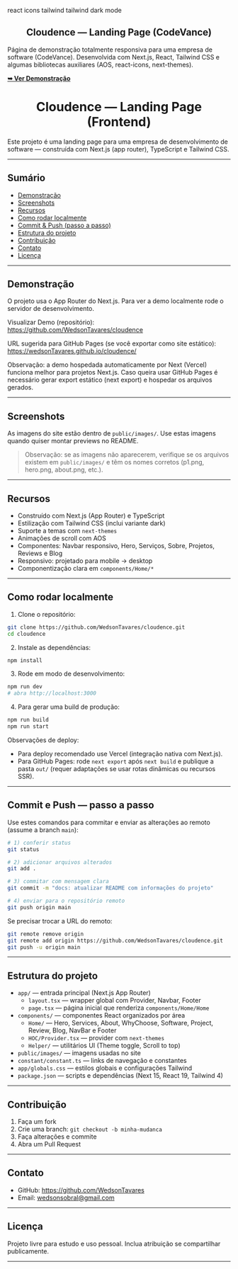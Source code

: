 react icons
tailwind
tailwind dark mode
<!--
Cloudence - Landing page (Next.js + Tailwind)
Este README foi gerado automaticamente a partir da análise do repositório.
-->

<h2 align="center">Cloudence — Landing Page (CodeVance)</h2>

Página de demonstração totalmente responsiva para uma empresa de software (CodeVance). Desenvolvida com Next.js, React, Tailwind CSS e algumas bibliotecas auxiliares (AOS, react-icons, next-themes).

<a href="https://wedsonTavares.github.io/cloudence/" target="_blank" rel="noopener"><strong>➥ Ver Demonstração</strong></a>

<h1 align="center">Cloudence — Landing Page (Frontend)</h1>

Este projeto é uma landing page para uma empresa de desenvolvimento de software — construída com Next.js (app router), TypeScript e Tailwind CSS.

---

## Sumário

- [Demonstração](#demonstra%C3%A7%C3%A3o)
- [Screenshots](#screenshots)
- [Recursos](#recursos)
- [Como rodar localmente](#como-rodar-localmente)
- [Commit & Push (passo a passo)](#commit--push-passo-a-passo)
- [Estrutura do projeto](#estrutura-do-projeto)
- [Contribuição](#contribui%C3%A7%C3%A3o)
- [Contato](#contato)
- [Licença](#licen%C3%A7a)

---


## Demonstração

O projeto usa o App Router do Next.js. Para ver a demo localmente rode o servidor de desenvolvimento.

Visualizar Demo (repositório): <a href="https://github.com/WedsonTavares/cloudence" target="_blank" rel="noopener">https://github.com/WedsonTavares/cloudence</a>

URL sugerida para GitHub Pages (se você exportar como site estático): <a href="https://wedsonTavares.github.io/cloudence/" target="_blank" rel="noopener">https://wedsonTavares.github.io/cloudence/</a>

Observação: a demo hospedada automaticamente por Next (Vercel) funciona melhor para projetos Next.js. Caso queira usar GitHub Pages é necessário gerar export estático (next export) e hospedar os arquivos gerados.

---

## Screenshots

As imagens do site estão dentro de `public/images/`. Use estas imagens quando quiser montar previews no README.

> Observação: se as imagens não aparecerem, verifique se os arquivos existem em `public/images/` e têm os nomes corretos (p1.png, hero.png, about.png, etc.).

---

## Recursos

- Construído com Next.js (App Router) e TypeScript
- Estilização com Tailwind CSS (inclui variante dark)
- Suporte a temas com `next-themes`
- Animações de scroll com AOS
- Componentes: Navbar responsivo, Hero, Serviços, Sobre, Projetos, Reviews e Blog
- Responsivo: projetado para mobile → desktop
- Componentização clara em `components/Home/*`

---

## Como rodar localmente

1. Clone o repositório:

```bash
git clone https://github.com/WedsonTavares/cloudence.git
cd cloudence
```

2. Instale as dependências:

```bash
npm install
```

3. Rode em modo de desenvolvimento:

```bash
npm run dev
# abra http://localhost:3000
```

4. Para gerar uma build de produção:

```bash
npm run build
npm run start
```

Observações de deploy:
- Para deploy recomendado use Vercel (integração nativa com Next.js).
- Para GitHub Pages: rode `next export` após `next build` e publique a pasta `out/` (requer adaptações se usar rotas dinâmicas ou recursos SSR).

---

## Commit e Push — passo a passo

Use estes comandos para commitar e enviar as alterações ao remoto (assume a branch `main`):

```bash
# 1) conferir status
git status

# 2) adicionar arquivos alterados
git add .

# 3) commitar com mensagem clara
git commit -m "docs: atualizar README com informações do projeto"

# 4) enviar para o repositório remoto
git push origin main
```

Se precisar trocar a URL do remoto:

```bash
git remote remove origin
git remote add origin https://github.com/WedsonTavares/cloudence.git
git push -u origin main
```

---

## Estrutura do projeto

- `app/` — entrada principal (Next.js App Router)
	- `layout.tsx` — wrapper global com Provider, Navbar, Footer
	- `page.tsx` — página inicial que renderiza `components/Home/Home`
- `components/` — componentes React organizados por área
	- `Home/` — Hero, Services, About, WhyChoose, Software, Project, Review, Blog, NavBar e Footer
	- `HOC/Provider.tsx` — provider com `next-themes`
	- `Helper/` — utilitários UI (Theme toggle, Scroll to top)
- `public/images/` — imagens usadas no site
- `constant/constant.ts` — links de navegação e constantes
- `app/globals.css` — estilos globais e configurações Tailwind
- `package.json` — scripts e dependências (Next 15, React 19, Tailwind 4)

---

## Contribuição

1. Faça um fork
2. Crie uma branch: `git checkout -b minha-mudanca`
3. Faça alterações e commite
4. Abra um Pull Request

---

## Contato

- GitHub: <a href="https://github.com/WedsonTavares" target="_blank" rel="noopener">https://github.com/WedsonTavares</a>
- Email: wedsonsobral@gmail.com

---

## Licença

Projeto livre para estudo e uso pessoal. Inclua atribuição se compartilhar publicamente.

---

<!-- Fim do README gerado automaticamente -->